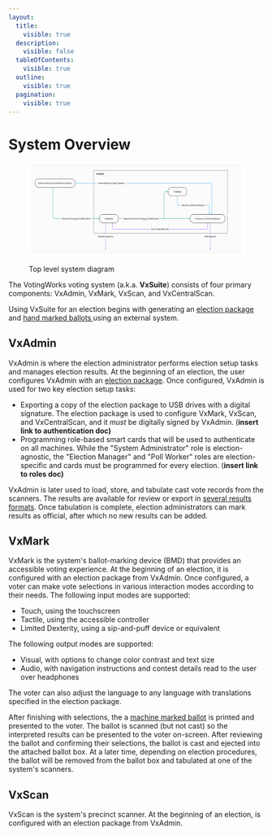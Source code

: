 ```yaml
---
layout:
  title:
    visible: true
  description:
    visible: false
  tableOfContents:
    visible: true
  outline:
    visible: true
  pagination:
    visible: true
---
```


# System Overview

<figure><img src="../.gitbook/assets/image (6).png" alt=""><figcaption><p>Top level system diagram</p></figcaption></figure>

The VotingWorks voting system (a.k.a. **VxSuite**) consists of four primary components: VxAdmin, VxMark, VxScan, and VxCentralScan.&#x20;

Using VxSuite for an election begins with generating an [election package](election-package/) and [hand marked ballots ](hand-marked-ballots.md)using an external system.&#x20;

## VxAdmin

VxAdmin is where the election administrator performs election setup tasks and manages election results. At the beginning of an election, the user configures VxAdmin with an [election package](election-package/). Once configured, VxAdmin is used for two key election setup tasks:

* Exporting a copy of the election package to USB drives with a digital signature. The election package is used to configure VxMark, VxScan, and VxCentralScan, and it _must_ be digitally signed by VxAdmin. (**insert link to authentication doc)**
* Programming role-based smart cards that will be used to authenticate on all machines. While the "System Administrator" role is election-agnostic, the "Election Manager" and "Poll Worker" roles are election-specific and cards must be programmed for every election. (**insert link to roles doc)**

VxAdmin is later used to load, store, and tabulate cast vote records from the scanners. The results are available for review or export in [several results formats](vxadmin-results-exports/). Once tabulation is complete, election administrators can mark results as official, after which no new results can be added.

## VxMark

VxMark is the system's ballot-marking device (BMD) that provides an accessible voting experience. At the beginning of an election, it is configured with an election package from VxAdmin. Once configured, a voter can make vote selections in various interaction modes according to their needs. The following input modes are supported:

* Touch, using the touchscreen
* Tactile, using the accessible controller
* Limited Dexterity, using a sip-and-puff device or equivalent

The following output modes are supported:

* Visual, with options to change color contrast and text size
* Audio, with navigation instructions and contest details read to the user over headphones

The voter can also adjust the language to any language with translations specified in the election package.&#x20;

After finishing with selections, the a [machine marked ballot](machine-marked-ballots.md) is printed and presented to the voter. The ballot is scanned (but not cast) so the interpreted results can be presented to the voter on-screen. After reviewing the ballot and confirming their selections, the ballot is cast and ejected into the attached ballot box. At a later time, depending on election procedures, the ballot will be removed from the ballot box and tabulated at one of the system's scanners.

## VxScan

VxScan is the system's precinct scanner. At the beginning of an election, is configured with an election package from VxAdmin.

